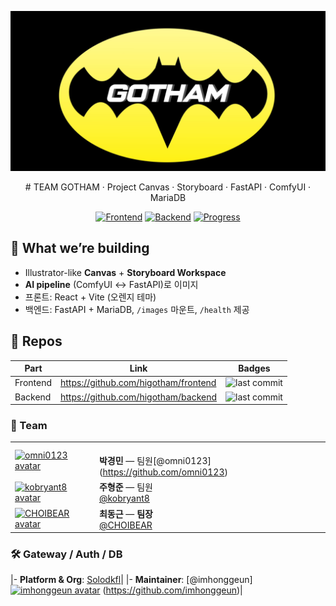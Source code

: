 <div align="center">
<p align="center">
  <img src="./gotham.webp" alt="TEAM GOTHAM banner" width="980" />
</p>
# TEAM GOTHAM · Project
Canvas · Storyboard · FastAPI · ComfyUI · MariaDB

[![Frontend](https://img.shields.io/badge/frontend-repo-ff7a00?logo=github&logoColor=white)](https://github.com/higotham/frontend)
[![Backend](https://img.shields.io/badge/backend-repo-ff7a00?logo=github&logoColor=white)](https://github.com/higotham/backend)
[![Progress](https://img.shields.io/badge/progress-90%25-orange)](#-progress)

</div>

## 🚀 What we’re building
- Illustrator-like **Canvas** + **Storyboard Workspace**
- **AI pipeline** (ComfyUI ↔ FastAPI)로 이미지
- 프론트: React + Vite (오렌지 테마)
- 백엔드: FastAPI + MariaDB, `/images` 마운트, `/health` 제공

## 🧩 Repos
| Part | Link | Badges |
|---|---|---|
| Frontend | https://github.com/higotham/frontend | ![last commit](https://img.shields.io/github/last-commit/higotham/frontend)|
| Backend  | https://github.com/higotham/backend  | ![last commit](https://img.shields.io/github/last-commit/higotham/backend)|

<!-- ─────────────────────────────── TEAM (ordered) ─────────────────────────────── -->
<!-- ─────────────────────────────── TEAM (ordered) ─────────────────────────────── -->
### 👥 Team

| | |
|---|---|
| <a href="https://github.com/omni0123"><img src="https://github.com/omni0123.png" width="96" height="96" alt="omni0123 avatar" /></a> | <br>**박경민** — 팀원[@omni0123]               (https://github.com/omni0123) |
| <a href="https://github.com/kobryant8"><img src="https://github.com/kobryant8.png" width="96" height="96" alt="kobryant8 avatar" /></a> | **주형준** — 팀원<br>[@kobryant8](https://github.com/kobryant8) |
| <a href="https://github.com/CHOIBEAR"><img src="https://github.com/CHOIBEAR.png" width="96" height="96" alt="CHOIBEAR avatar" /></a> | **최동근** — **팀장**<br>[@CHOIBEAR](https://github.com/CHOIBEAR) |
<!-- ─────────────────────────────────────────────────────────────────────────────── -->


### 🛠 Gateway / Auth / DB
|- **Platform & Org**: [Solodkfl](https://github.com/Solodkfl)|
|- **Maintainer**: [@imhonggeun] <a href="https://github.com/imhonggeun"><img src="https://github.com/imhonggeun.png" width="96" height="96" alt="imhonggeun avatar"/></a> (https://github.com/imhonggeun)|